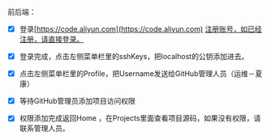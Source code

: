 前后端：

* [x] 登录[https://code.aliyun.com](https://code.aliyun.com) [注册账号，如已经注册，请直接登录。](https://code.aliyun.com注册账号，如已经注册，请直接登录。)
* [x] 登录完成，点击左侧菜单栏里的sshKeys，把localhost的公钥添加进去。

* [x] 点击左侧菜单栏里的Profile，把Username发送给GitHub管理人员（运维－夏康）

* [x] 等待GitHub管理员添加项目访问权限

* [x] 权限添加完成返回Home ，在Projects里面查看项目源码，如果没有权限，请联系管理人员。



